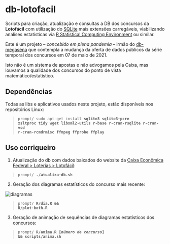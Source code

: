 # db-lotofacil

Scripts para criação, atualização e consultas a DB dos concursos da **Lotofácil** com utilização do <a href="http://www.sqlite.org" title="clique para acessar o website do SQLite">SQLite</a> mais extensões carregáveis, viabilizando analises estatísticas via <a href="http://www.r-project.org/" title="clique para acessar o website do R Statistical Computing...">R Statistical Computing Environment</a> ou similar.

Este é um projeto – <em>concebido em plena pandemia</em> – irmão do <a href="https://github.com/dekassegui/db-megasena">db-megasena</a> que contempla a mudança da oferta de dados públicos da série temporal dos concursos em 07 de maio de 2021.

Isto não é um sistema de apostas e não advogamos pela Caixa, mas louvamos a qualidade dos concursos do ponto de vista matemático/estatístico.

## Dependências

Todas as libs e aplicativos usados neste projeto, estão disponíveis nos repositórios Linux:

> <code>prompt/ sudo apt-get install <strong>sqlite3 sqlite3-pcre xsltproc tidy wget libxml2-utils r-base r-cran-rsqlite r-cran-vcd r-cran-rcmdrmisc ffmpeg ffprobe ffplay</strong></code>

## Uso corriqueiro

1. Atualização do db com dados baixados do website da <a href="http://loterias.caixa.gov.br/wps/portal/loterias/landing/lotofacil" title="link de download disponível após resultado do concurso mais recente">Caixa Econômica Federal > Loterias > Lotofácil</a>:

> <code>prompt/ <strong>./atualiza-db.sh</strong></code>

2. Geração dos diagramas estatísticos do concurso mais recente:

![diagramas](https://github.com/dekassegui/db-lotofacil/blob/master/img/diagramas-2235.png "diagrama")

> <code>prompt/ <strong>R/dia.R && R/plot-both.R</strong></code>

3. Geração de animação de sequências de diagramas estatísticos dos concursos:

> <code>prompt/ <strong>R/anima.R [<em>número de concurso</em>] && scripts/anima.sh</strong></code>
